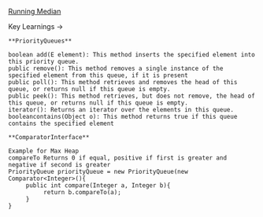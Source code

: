 [Running Median](https://github.com/karthiksagarmv/Disco-DS/new/master/Heaps/RunningMedian.java)

Key Learnings ->
    
    **PriorityQueues** 
       
    boolean add(E element): This method inserts the specified element into this priority queue.  
    public remove(): This method removes a single instance of the specified element from this queue, if it is present  
    public poll(): This method retrieves and removes the head of this queue, or returns null if this queue is empty.  
    public peek(): This method retrieves, but does not remove, the head of this queue, or returns null if this queue is empty.  
    iterator(): Returns an iterator over the elements in this queue.  
    booleancontains(Object o): This method returns true if this queue contains the specified element
    
    **ComparatorInterface**  
        
    Example for Max Heap  
    compareTo Returns 0 if equal, positive if first is greater and negative if second is greater
    PriorityQueue priorityQueue = new PriorityQueue(new Comparator<Integer>(){  
         public int compare(Integer a, Integer b){
              return b.compareTo(a);
         }
    }
